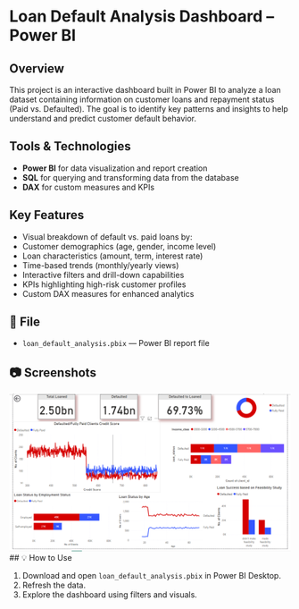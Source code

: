 # Loan Default Analysis Dashboard – Power BI

## Overview
This project is an interactive dashboard built in Power BI to analyze a loan dataset containing information on customer loans and repayment status (Paid vs. Defaulted). The goal is to identify key patterns and insights to help understand and predict customer default behavior.

## Tools & Technologies
- **Power BI** for data visualization and report creation
- **SQL** for querying and transforming data from the database
- **DAX** for custom measures and KPIs

## Key Features
- Visual breakdown of default vs. paid loans by:
- Customer demographics (age, gender, income level)
- Loan characteristics (amount, term, interest rate)
- Time-based trends (monthly/yearly views)
- Interactive filters and drill-down capabilities
- KPIs highlighting high-risk customer profiles
- Custom DAX measures for enhanced analytics

## 📁 File
- `loan_default_analysis.pbix` — Power BI report file

## 📷 Screenshots
![Description](/defaulted.png)## 💡 How to Use
1. Download and open `loan_default_analysis.pbix` in Power BI Desktop.
2. Refresh the data.
3. Explore the dashboard using filters and visuals.
